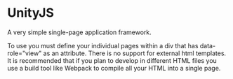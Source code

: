 UnityJS
=====

A very simple single-page application framework.

To use you must define your individual pages within a div that has data-role="view" as an attribute.
There is no support for external html templates. It is recommended that if you plan to develop in different HTML files you use a build tool like Webpack to compile all your HTML into a single page.
